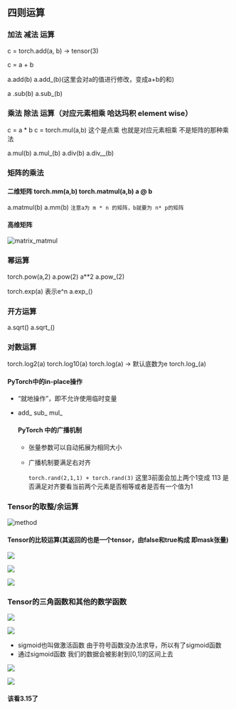 ## 四则运算

### 加法 减法 运算

c = torch.add(a, b) -> tensor(3)

c = a + b

a.add(b)     a.add_(b)(这里会对a的值进行修改，变成a+b的和)

a .sub(b)    a.sub_(b)

### 乘法 除法 运算（对应元素相乘 哈达玛积 element wise）

c = a * b   c = torch.mul(a,b)    这个是点乘 也就是对应元素相乘 不是矩阵的那种乘法

a.mul(b)   a.mul_(b)  a.div(b)   a.div__(b)

### 矩阵的乘法

#### 二维矩阵  torch.mm(a,b)  torch.matmul(a,b)  a @ b 

a.matmul(b)  a.mm(b)  `注意a为 m * n 的矩阵，b就要为 n* p的矩阵`

#### 高维矩阵

![matrix_matmul](/Users/yannie/Desktop/Pytorch/1.png)

### 幂运算

torch.pow(a,2)  a.pow(2)   a**2  a.pow_(2)

torch.exp(a)  表示e^n   a.exp_()

### 开方运算

a.sqrt()  a.sqrt_()

### 对数运算

torch.log2(a)   torch.log10(a)   torch.log(a) -> 默认底数为e    torch.log_(a)

#### PyTorch中的in-place操作

* “就地操作”，即不允许使用临时变量  

* add_   sub_   mul_  

  #### PyTorch 中的广播机制

  * 张量参数可以自动拓展为相同大小

  * 广播机制要满足右对齐  

    `torch.rand(2,1,1) + torch.rand(3)`  这里3前面会加上两个1变成 113   是否满足对齐要看当前两个元素是否相等或者是否有一个值为1

    

  

### Tensor的取整/余运算

![method](/Users/yannie/Desktop/Pytorch/2.png)

#### Tensor的比较运算(其返回的也是一个tensor，由false和true构成 即mask张量)

![](/Users/yannie/Desktop/Pytorch/3.png)

 ![](/Users/yannie/Desktop/Pytorch/4.png)

![](/Users/yannie/Desktop/Pytorch/5.png)

### Tensor的三角函数和其他的数学函数

![](/Users/yannie/Desktop/Pytorch/6.png)

![](/Users/yannie/Desktop/Pytorch/7.png)

* sigmoid也叫做激活函数 由于符号函数没办法求导，所以有了sigmoid函数
* 通过sigmoid函数 我们的数据会被影射到[0,1]的区间上去

![](/Users/yannie/Desktop/Pytorch/8.png)

![](/Users/yannie/Desktop/Pytorch/9.png)

#### 该看3.15了





























































